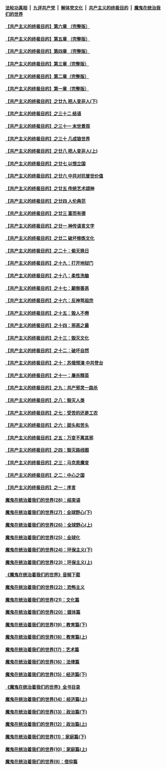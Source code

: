 ####  [法轮功真相](../../../../basic/blob/master/README.md?t=04210331) &nbsp;|&nbsp; [九评共产党](../../../../9ping.md/blob/master/README.md?t=04210331) &nbsp;|&nbsp; [解体党文化](../../../../jtdwh.md/blob/master/README.md?t=04210331)  &nbsp;|&nbsp; [共产主义的终极目的](../../../../gczydzjmd.md/blob/master/README.md?t=04210331) &nbsp;|&nbsp; [魔鬼在统治我们的世界](../../../../mgztzwmdsj.md/blob/master/README.md?t=04210331) 

#### [【共产主义的终极目的】第六章 （完整版）](../pages/nsc422/n11428913.md?t=04210331) 

#### [【共产主义的终极目的】第五章 （完整版）](../pages/nsc422/n11428912.md?t=04210331) 

#### [【共产主义的终极目的】第四章 （完整版）](../pages/nsc422/n11428907.md?t=04210331) 

#### [【共产主义的终极目的】第三章（完整版）](../pages/nsc422/n11428848.md?t=04210331) 

#### [【共产主义的终极目的】第二章（完整版）](../pages/nsc422/n11428831.md?t=04210331) 

#### [【共产主义的终极目的】第一章（完整版）](../pages/nsc422/n11417651.md?t=04210331) 

#### [【共产主义的终极目的】之廿九 把人变非人(下)](../pages/nsc422/n11344140.md?t=04210331) 

#### [【共产主义的终极目的】之三十二 结语](../pages/nsc422/n11360535.md?t=04210331) 

#### [【共产主义的终极目的】之三十一 末世景观](../pages/nsc422/n11351129.md?t=04210331) 

#### [【共产主义的终极目的】之三十 几成狼世界](../pages/nsc422/n11348280.md?t=04210331) 

#### [【共产主义的终极目的】之廿八 把人变非人(上)](../pages/nsc422/n11340492.md?t=04210331) 

#### [【共产主义的终极目的】之廿七 以恨立国](../pages/nsc422/n11336944.md?t=04210331) 

#### [【共产主义的终极目的】之廿六 中共对抗普世价值](../pages/nsc422/n11324785.md?t=04210331) 

#### [【共产主义的终极目的】之廿五 传统艺术颂神](../pages/nsc422/n11296396.md?t=04210331) 

#### [【共产主义的终极目的】之廿四 人伦典范](../pages/nsc422/n11296397.md?t=04210331) 

#### [【共产主义的终极目的】之廿三 富而有德](../pages/nsc422/n11283598.md?t=04210331) 

#### [【共产主义的终极目的】之廿一 神传语言文字](../pages/nsc422/n11263265.md?t=04210331) 

#### [【共产主义的终极目的】之廿二 破坏修炼文化](../pages/nsc422/n11245728.md?t=04210331) 

#### [【共产主义的终极目的】之二十：偷天换日](../pages/nsc422/n11238846.md?t=04210331) 

#### [【共产主义的终极目的】之十九：打开地狱门](../pages/nsc422/n11206376.md?t=04210331) 

#### [【共产主义的终极目的】之十八：柔性洗脑](../pages/nsc422/n11199994.md?t=04210331) 

#### [【共产主义的终极目的】之十七：颠倒善恶](../pages/nsc422/n11179782.md?t=04210331) 

#### [【共产主义的终极目的】之十六：反神骂祖宗](../pages/nsc422/n11166798.md?t=04210331) 

#### [【共产主义的终极目的】之十五：毁人不倦](../pages/nsc422/n11166792.md?t=04210331) 

#### [【共产主义的终极目的】之十四：邪恶之最](../pages/nsc422/n11150249.md?t=04210331) 

#### [【共产主义的终极目的】之十三：毁灭文化](../pages/nsc422/n11135227.md?t=04210331) 

#### [【共产主义的终极目的】之十二：破坏自然](../pages/nsc422/n11135214.md?t=04210331) 

#### [【共产主义的终极目的】之十：苏俄预演 中共登台](../pages/nsc422/n11118424.md?t=04210331) 

#### [【共产主义的终极目的】之十一：屠杀精英](../pages/nsc422/n11118442.md?t=04210331) 

#### [【共产主义的终极目的】之九：共产邪灵一路杀](../pages/nsc422/n11114139.md?t=04210331) 

#### [【共产主义的终极目的】之八：毁灭人类](../pages/nsc422/n11108503.md?t=04210331) 

#### [【共产主义的终极目的】之七：受苦的还是工农](../pages/nsc422/n11101809.md?t=04210331) 

#### [【共产主义的终极目的】之六：甜头和苦头](../pages/nsc422/n11096971.md?t=04210331) 

#### [【共产主义的终极目的】之五：万变不离其邪](../pages/nsc422/n11091285.md?t=04210331) 

#### [【共产主义的终极目的】之四：毁灭路线图](../pages/nsc422/n11086284.md?t=04210331) 

#### [【共产主义的终极目的】之三：马克思魔变](../pages/nsc422/n11061941.md?t=04210331) 

#### [【共产主义的终极目的】之二：中心之国](../pages/nsc422/n11047728.md?t=04210331) 

#### [【共产主义的终极目的】之一：序言](../pages/nsc422/n11086077.md?t=04210331) 

#### [魔鬼在统治着我们的世界(28)：结束语](../pages/nsc422/n10936246.md?t=04210331) 

#### [魔鬼在统治着我们的世界(27)：全球野心(下)](../pages/nsc422/n10928319.md?t=04210331) 

#### [魔鬼在统治着我们的世界(26)：全球野心(上)](../pages/nsc422/n10900318.md?t=04210331) 

#### [魔鬼在统治着我们的世界(25)：全球化](../pages/nsc422/n10788205.md?t=04210331) 

#### [魔鬼在统治着我们的世界(24)：环保主义(下)](../pages/nsc422/n10695307.md?t=04210331) 

#### [魔鬼在统治着我们的世界(23)：环保主义(上)](../pages/nsc422/n10688613.md?t=04210331) 

#### [《魔鬼在统治着我们的世界》音频下载](../pages/nsc422/n10635553.md?t=04210331) 

#### [魔鬼在统治着我们的世界(22)：恐怖主义](../pages/nsc422/n10614727.md?t=04210331) 

#### [魔鬼在统治着我们的世界(21)：文化篇](../pages/nsc422/n10597706.md?t=04210331) 

#### [魔鬼在统治着我们的世界(20)：媒体篇](../pages/nsc422/n10586579.md?t=04210331) 

#### [魔鬼在统治着我们的世界(19)：教育篇(下)](../pages/nsc422/n10564808.md?t=04210331) 

#### [魔鬼在统治着我们的世界(18)：教育篇(上)](../pages/nsc422/n10526970.md?t=04210331) 

#### [魔鬼在统治着我们的世界(17)：艺术篇](../pages/nsc422/n10499093.md?t=04210331) 

#### [魔鬼在统治着我们的世界(16)：法律篇](../pages/nsc422/n10485969.md?t=04210331) 

#### [魔鬼在统治着我们的世界(15)：经济篇(下)](../pages/nsc422/n10469975.md?t=04210331) 

#### [《魔鬼在统治着我们的世界》全书目录](../pages/nsc422/n10464261.md?t=04210331) 

#### [魔鬼在统治着我们的世界(14)：经济篇(上)](../pages/nsc422/n10457370.md?t=04210331) 

#### [魔鬼在统治着我们的世界(13)：政治篇(下)](../pages/nsc422/n10448270.md?t=04210331) 

#### [魔鬼在统治着我们的世界(12)：政治篇(上)](../pages/nsc422/n10444576.md?t=04210331) 

#### [魔鬼在统治着我们的世界(11)：家庭篇(下)](../pages/nsc422/n10440961.md?t=04210331) 

#### [魔鬼在统治着我们的世界(10)：家庭篇(上)](../pages/nsc422/n10435448.md?t=04210331) 

#### [魔鬼在统治着我们的世界(9)：信仰篇](../pages/nsc422/n10432159.md?t=04210331) 

